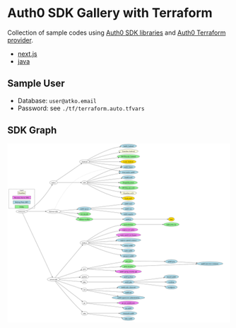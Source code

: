 # Auth0 SDK Gallery with Terraform

Collection of sample codes using [Auth0 SDK libraries](https://auth0.com/docs/libraries) and [Auth0 Terraform provider](https://registry.terraform.io/providers/auth0/auth0/latest/docs).

* [next.js](./next.js/readme.md)
* [java](./java/readme.md)

## Sample User
* Database: `user@atko.email`
* Password: see `./tf/terraform.auto.tfvars` 

## SDK Graph
![SDK graph](./graph/authentication.svg)
